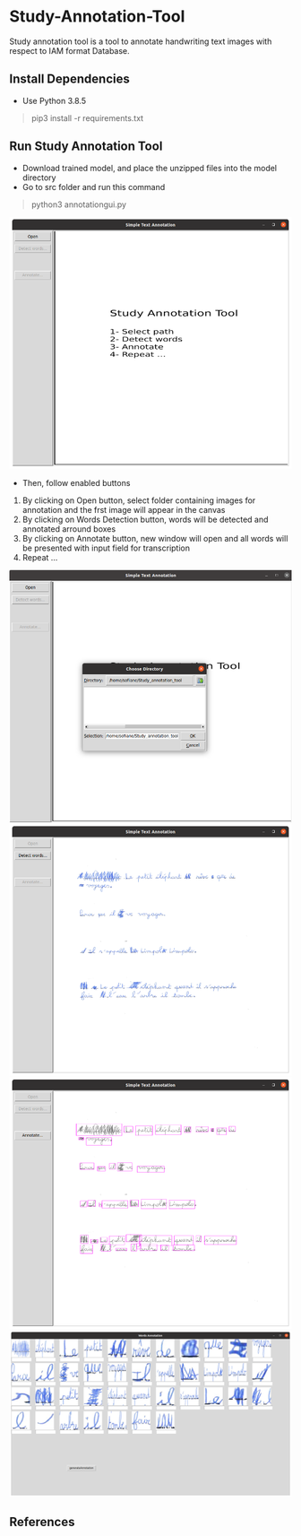 # Study-Annotation-Tool
Study annotation tool is a tool to annotate handwriting text images with respect to IAM format Database. 

## Install Dependencies
* Use Python 3.8.5

 > pip3 install -r requirements.txt

## Run Study Annotation Tool
* Download trained model, and place the unzipped files into the model directory
* Go to src folder and run this command

 > python3 annotationgui.py

![screen1](/images/screen1.png)

* Then, follow enabled buttons
1. By clicking on Open button, select folder containing images for annotation and the frst image will appear in the canvas
2. By clicking on Words Detection button, words will be detected and annotated arround boxes
3. By clicking on Annotate button, new window will open and all words will be presented with input field for transcription 
4. Repeat ...

![screen1](/images/screen2.png)
![screen1](/images/screen3.png)
![screen1](/images/screen4.png)
![screen1](/images/screen5.png)


## References
